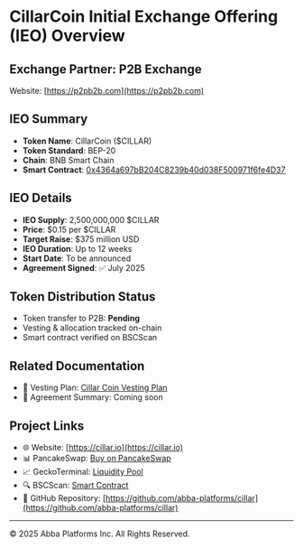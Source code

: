 # CillarCoin Initial Exchange Offering (IEO) Overview

## Exchange Partner: P2B Exchange

Website: [https://p2pb2b.com](https://p2pb2b.com)

## IEO Summary

-   **Token Name**: CillarCoin ($CILLAR)
-   **Token Standard**: BEP-20
-   **Chain**: BNB Smart Chain
-   **Smart Contract**: [0x4364a697bB204C8239b40d038F500971f6fe4D37](https://bscscan.com/token/0x4364a697bB204C8239b40d038F500971f6fe4D37)

## IEO Details

-   **IEO Supply**: 2,500,000,000 $CILLAR
-   **Price**: $0.15 per $CILLAR
-   **Target Raise**: $375 million USD
-   **IEO Duration**: Up to 12 weeks
-   **Start Date**: To be announced
-   **Agreement Signed**: ✅ July 2025

## Token Distribution Status

-   Token transfer to P2B: **Pending**
-   Vesting & allocation tracked on-chain
-   Smart contract verified on BSCScan

## Related Documentation

-   📄 Vesting Plan: [Cillar Coin Vesting Plan](./docsVESTING_PLAN.md)
-   📄 Agreement Summary: Coming soon

## Project Links

-   🌐 Website: [https://cillar.io](https://cillar.io)
-   📊 PancakeSwap: [Buy on PancakeSwap](https://pancakeswap.finance/swap?outputCurrency=0x4364a697bB204C8239b40d038F500971f6fe4D37)
-   📈 GeckoTerminal: [Liquidity Pool](https://www.geckoterminal.com/bsc/pools/0x4364a697bB204C8239b40d038F500971f6fe4D37)
-   🔍 BSCScan: [Smart Contract](https://bscscan.com/token/0x4364a697bB204C8239b40d038F500971f6fe4D37)
-   📁 GitHub Repository: [https://github.com/abba-platforms/cillar](https://github.com/abba-platforms/cillar)

----------

© 2025 Abba Platforms Inc. All Rights Reserved.
